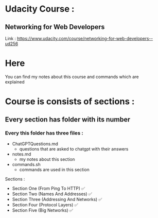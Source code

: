 # Udacity Course :

## Networking for Web Developers

Link :
https://www.udacity.com/course/networking-for-web-developers--ud256

# Here

You can find my notes about this course and commands which are explained

# Course is consists of sections :

## Every section has folder with its number

### Every this folder has three files :

- ChatGPTQuestions.md
  - questions that are asked to chatgpt with their answers
- notes.md
  - my notes about this section
- commands.sh
  - commands are used in this section

Sections :

- Section One (From Ping To HTTP) ✅
- Section Two (Names And Addresses) ✅
- Section Three (Addressing And Networks) ✅
- Section Four (Protocol Layers) ✅
- Section Five (Big Networks) ✅
